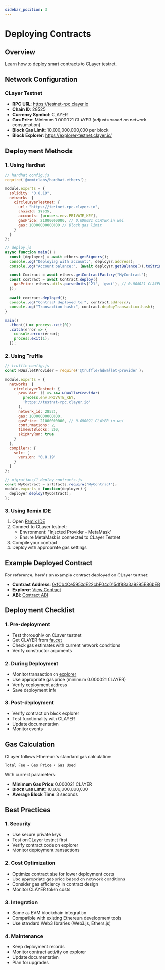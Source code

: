```yaml
---
sidebar_position: 3
---
```


# Deploying Contracts

## Overview

Learn how to deploy smart contracts to CLayer testnet.

## Network Configuration

### CLayer Testnet
- **RPC URL**: https://testnet-rpc.clayer.io
- **Chain ID**: 28525
- **Currency Symbol**: CLAYER
- **Gas Price**: Minimum 0.000021 CLAYER (adjusts based on network consumption)
- **Block Gas Limit**: 10,000,000,000,000 per block
- **Block Explorer**: https://explorer-testnet.clayer.io/

## Deployment Methods

### 1. Using Hardhat
```javascript
// hardhat.config.js
require('@nomiclabs/hardhat-ethers');

module.exports = {
  solidity: "0.8.19",
  networks: {
    circleLayerTestnet: {
      url: "https://testnet-rpc.clayer.io",
      chainId: 28525,
      accounts: [process.env.PRIVATE_KEY],
      gasPrice: 21000000000, // 0.000021 CLAYER in wei
      gas: 10000000000000 // Block gas limit
    }
  }
};

// deploy.js
async function main() {
  const [deployer] = await ethers.getSigners();
  console.log("Deploying with account:", deployer.address);
  console.log("Account balance:", (await deployer.getBalance()).toString());

  const Contract = await ethers.getContractFactory("MyContract");
  const contract = await Contract.deploy({
    gasPrice: ethers.utils.parseUnits('21', 'gwei'), // 0.000021 CLAYER
  });
  
  await contract.deployed();
  console.log("Contract deployed to:", contract.address);
  console.log("Transaction hash:", contract.deployTransaction.hash);
}

main()
  .then(() => process.exit(0))
  .catch(error => {
    console.error(error);
    process.exit(1);
  });
```

### 2. Using Truffle
```javascript
// truffle-config.js
const HDWalletProvider = require('@truffle/hdwallet-provider');

module.exports = {
  networks: {
    circleLayerTestnet: {
      provider: () => new HDWalletProvider(
        process.env.PRIVATE_KEY,
        'https://testnet-rpc.clayer.io'
      ),
      network_id: 28525,
      gas: 10000000000000,
      gasPrice: 21000000000, // 0.000021 CLAYER in wei
      confirmations: 2,
      timeoutBlocks: 200,
      skipDryRun: true
    }
  },
  compilers: {
    solc: {
      version: "0.8.19"
    }
  }
};

// migrations/1_deploy_contracts.js
const MyContract = artifacts.require("MyContract");
module.exports = function(deployer) {
  deployer.deploy(MyContract);
};
```

### 3. Using Remix IDE
1. Open [Remix IDE](https://remix.ethereum.org/)
2. Connect to CLayer testnet:
   - Environment: "Injected Provider - MetaMask"
   - Ensure MetaMask is connected to CLayer Testnet
3. Compile your contract
4. Deploy with appropriate gas settings

## Example Deployed Contract

For reference, here's an example contract deployed on CLayer testnet:
- **Contract Address**: [0xfCb4Ce5953dE22cbF04d015df88a3a9895E86bEB](https://explorer-testnet.clayer.io/address/0xfCb4Ce5953dE22cbF04d015df88a3a9895E86bEB)
- **Explorer**: [View Contract](https://explorer-testnet.clayer.io/address/0xfCb4Ce5953dE22cbF04d015df88a3a9895E86bEB?tab=contract)
- **ABI**: [Contract ABI](https://explorer-testnet.clayer.io/address/0xfCb4Ce5953dE22cbF04d015df88a3a9895E86bEB?tab=contract_abi)

## Deployment Checklist

### 1. Pre-deployment
- Test thoroughly on CLayer testnet
- Get CLAYER from [faucet](https://faucet.clayer.io)
- Check gas estimates with current network conditions
- Verify constructor arguments

### 2. During Deployment
- Monitor transaction on [explorer](https://explorer-testnet.clayer.io/)
- Use appropriate gas price (minimum 0.000021 CLAYER)
- Verify deployment address
- Save deployment info

### 3. Post-deployment
- Verify contract on block explorer
- Test functionality with CLAYER
- Update documentation
- Monitor events

## Gas Calculation

CLayer follows Ethereum's standard gas calculation:
```
Total Fee = Gas Price × Gas Used
```

With current parameters:
- **Minimum Gas Price**: 0.000021 CLAYER
- **Block Gas Limit**: 10,000,000,000,000
- **Average Block Time**: 3 seconds

## Best Practices

### 1. Security
- Use secure private keys
- Test on CLayer testnet first
- Verify contract code on explorer
- Monitor deployment transactions

### 2. Cost Optimization
- Optimize contract size for lower deployment costs
- Use appropriate gas price based on network conditions
- Consider gas efficiency in contract design
- Monitor CLAYER token costs

### 3. Integration
- Same as EVM blockchain integration
- Compatible with existing Ethereum development tools
- Use standard Web3 libraries (Web3.js, Ethers.js)

### 4. Maintenance
- Keep deployment records
- Monitor contract activity on explorer
- Update documentation
- Plan for upgrades